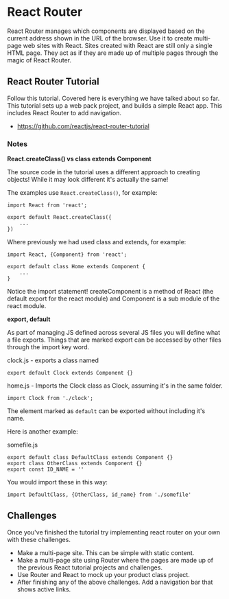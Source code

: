 # React Router

React Router manages which components are displayed based on the current address shown in the URL of
the browser. Use it to create multi-page web sites with React. Sites created with React are still
only a single HTML page. They act as if they are made up of multiple pages through the magic of React
Router.

## React Router Tutorial

Follow this tutorial. Covered here is everything we have talked about so far. This tutorial sets up
a web pack project, and builds a simple React app. This includes React Router to add navigation.

- https://github.com/reactjs/react-router-tutorial

### **Notes**

**React.createClass() vs class extends Component**

The source code in the tutorial uses a different approach to creating objects! While it may look
different it's actually the same!

The examples use `React.createClass()`, for example:
```
import React from 'react';

export default React.createClass({
    ...
})
```
Where previously we had used class and extends, for example:
```
import React, {Component} from 'react';

export default class Home extends Component {
    ...
}
```
Notice the import statement! createComponent is a method of React (the default export for the react
module) and Component is a sub module of the react module.

**export, default**

As part of managing JS defined across several JS files you will define what a file exports. Things
that are marked export can be accessed by other files through the import key word.

clock.js - exports a class named
```
export default Clock extends Component {}
```
home.js - Imports the Clock class as Clock, assuming it's in the same folder.
```
import Clock from './clock';
```

The element marked as `default` can be exported without including it's name.

Here is another example:

somefile.js
```
export default class DefaultClass extends Component {}
export class OtherClass extends Component {}
export const ID_NAME = ''
```
You would import these in this way:

```
import DefaultClass, {OtherClass, id_name} from './somefile'
```

## Challenges

Once you've finished the tutorial try implementing react router on your own with these challenges.

- Make a multi-page site. This can be simple with static content.
- Make a multi-page site using Router where the pages are made up of the previous React tutorial
projects and challenges.
- Use Router and React to mock up your product class project.
- After finishing any of the above challenges. Add a navigation bar that shows active links.

